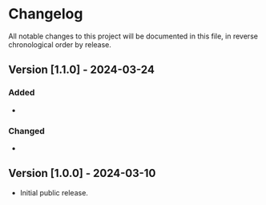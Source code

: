 # Changelog

All notable changes to this project will be documented in this file, in reverse chronological order by release.

## Version [1.1.0] - 2024-03-24

### Added
 - 

### Changed
 - 
 
## Version [1.0.0] - 2024-03-10
 - Initial public release.